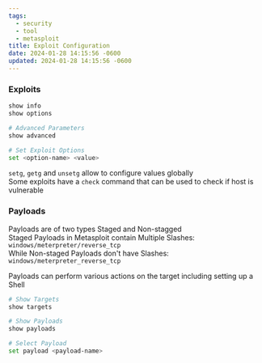 ```yaml
---
tags:
  - security
  - tool
  - metasploit
title: Exploit Configuration
date: 2024-01-28 14:15:56 -0600
updated: 2024-01-28 14:15:56 -0600
---
```


### Exploits

```bash
show info
show options

# Advanced Parameters
show advanced

# Set Exploit Options
set <option-name> <value>
```

`setg`, `getg` and `unsetg` allow to configure values globally  
Some exploits have a `check` command that can be used to check if host is vulnerable

### Payloads

Payloads are of two types Staged and Non-stagged  
Staged Payloads in Metasploit contain Multiple Slashes: `windows/meterpreter/reverse_tcp`  
While Non-staged Payloads don't have Slashes: `windows/meterpreter_reverse_tcp`

Payloads can perform various actions on the target including setting up a Shell

````bash
# Show Targets
show targets

# Show Payloads
show payloads

# Select Payload
set payload <payload-name>
````
